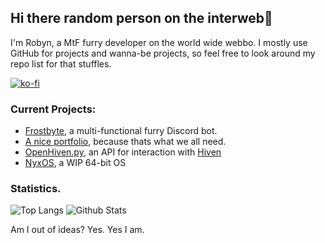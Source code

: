 ## Hi there random person on the interweb👋

I'm Robyn, a MtF furry developer on the world wide webbo. I mostly use GitHub for projects and wanna-be projects, so feel free to look around my repo list for that stuffles.

[![ko-fi](https://www.ko-fi.com/img/githubbutton_sm.svg)](https://ko-fi.com/U7U51PG1M)

### Current Projects:
- [Frostbyte](https://frostbyte.space/), a multi-functional furry Discord bot.
- [A nice portfolio](https://nxybi.me/), because thats what we all need.
- [OpenHiven.py](https://github.com/OpenHiven/openhiven.py/), an API for interaction with [Hiven](https://hiven.io)
- [NyxOS](https://github.com/Nxybi/NyxOS), a WIP 64-bit OS

### Statistics.
![Top Langs](https://github-readme-stats.vercel.app/api/top-langs/?username=nxybi&layout=compact&theme=tokyonight)
![Github Stats](https://github-readme-stats.vercel.app/api?username=Nxybi&show_icons=true&theme=tokyonight&hide_rank=true)

Am I out of ideas? Yes. Yes I am.
